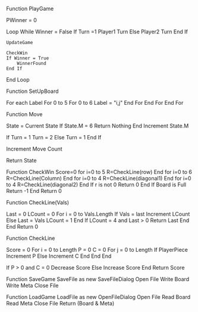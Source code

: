Function PlayGame

PWinner = 0

Loop While Winner = False
    If Turn =1
        Player1 Turn
    Else
        Player2 Turn
    End If
    
    UpdateGame
    
    CheckWin
    If Winner = True
        WinnerFound
    End If
    
End Loop



Function SetUpBoard

For each Label
    For 0 to 5
        For 0 to 6
        Label = "i,j"
        End For
    End For
End For

Function Move

State = Current State
If State.M = 6
    Return Nothing
End
Increment State.M

If Turn = 1
    Turn = 2
Else
    Turn = 1
End If

Increment Move Count

Return State


Function CheckWin
Score=0
for i=0 to 5
    R=CheckLine(row)
End
for i=0 to 6
    R=CheckLine(Column)
End
for i=0 to 4
    R=CheckLine(diagonal1)
End
for i=0 to 4
    R=CheckLine(diagonal2)
End
If r is not 0
    Return 0
End
If Board is Full 
    Return -1
End
Return 0



Function CheckLine(Vals)

Last = 0
LCount = 0
For i = 0 to Vals.Length
    If Vals = last 
        Increment LCount
    Else
        Last = Vals
        LCount = 1
    End
    If LCount = 4 and Last > 0
        Return Last
    End
End
Return 0



Function CheckLine

Score = 0
For i = 0 to Length
    P = 0
    C = 0
    For j = 0 to Length
    If PlayerPiece
        Increment P
    Else
        Increment C
    End
    End
End

If P > 0 and C = 0
    Decrease Score
Else
    Increase Score
End
Return Score


Function SaveGame
SaveFile as new SaveFileDialog
Open File
Write Board
Write Meta
Close File



Function LoadGame
LoadFile as new OpenFileDialog
Open File
Read Board
Read Meta
Close File
Return (Board & Meta)

